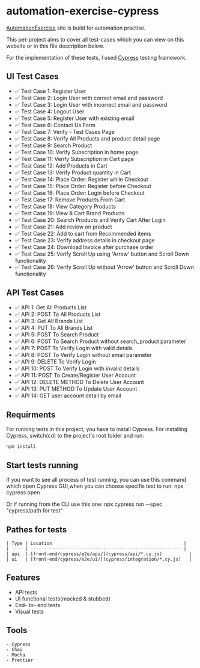 # automation-exercise-cypress
[AutomationExercise](https://automationexercise.com/) site is build for automation practise.

This pet-project aims to cover all test-cases which you can view on this website or in this file description below.

For the implementation of these tests, I used [Cypress](https://www.cypress.io/) testing framework.

## UI Test Cases

-   ✅ Test Case 1: Register User
-   ✅ Test Case 2: Login User with correct email and password
-   ✅ Test Case 3: Login User with incorrect email and password
-   ✅ Test Case 4: Logout User
-   ✅ Test Case 5: Register User with existing email
-   ✅ Test Case 6: Contact Us Form
-   ✅ Test Case 7: Verify - Test Cases Page
-   ✅ Test Case 8: Verify All Products and product detail page
-   ✅ Test Case 9: Search Product
-   ✅ Test Case 10: Verify Subscription in home page
-   ✅ Test Case 11: Verify Subscription in Cart page
-   ✅ Test Case 12: Add Products in Cart
-   ✅ Test Case 13: Verify Product quantity in Cart
-   ✅ Test Case 14: Place Order: Register while Checkout
-   ✅ Test Case 15: Place Order: Register before Checkout
-   ✅ Test Case 16: Place Order: Login before Checkout
-   ✅ Test Case 17: Remove Products From Cart
-   ✅ Test Case 18: View Category Products
-   ✅ Test Case 19: View & Cart Brand Products
-   ✅ Test Case 20: Search Products and Verify Cart After Login
-   ✅ Test Case 21: Add review on product
-   ✅ Test Case 22: Add to cart from Recommended items
-   ✅ Test Case 23: Verify address details in checkout page
-   ✅ Test Case 24: Download Invoice after purchase order
-   ✅ Test Case 25: Verify Scroll Up using 'Arrow' button and Scroll Down functionality
-   ✅ Test Case 26: Verify Scroll Up without 'Arrow' button and Scroll Down functionality

## API Test Cases

-   ✅ API 1: Get All Products List
-   ✅ API 2: POST To All Products List
-   ✅ API 3: Get All Brands List
-   ✅ API 4: PUT To All Brands List
-   ✅ API 5: POST To Search Product
-   ✅ API 6: POST To Search Product without search_product parameter
-   ✅ API 7: POST To Verify Login with valid details
-   ✅ API 8: POST To Verify Login without email parameter
-   ✅ API 9: DELETE To Verify Login
-   ✅ API 10: POST To Verify Login with invalid details
-   ✅ API 11: POST To Create/Register User Account
-   ✅ API 12: DELETE METHOD To Delete User Account
-   ✅ API 13: PUT METHOD To Update User Account
-   ✅ API 14: GET user account detail by email

## Requirments

For running tests in this project, you have to install Cypress. For installing Cypress, switch(cd) to the project's root folder and run:

    npm install

## Start tests running

If you want to see all process of test running, you can use this command which open Cypress GUI,when you can choose specifis test to run:
    npx cypress open

Or if running from the CLI use this one:
    npx cypress run --spec "cypress/path for test"

## Pathes for tests

    | Type | Location                                                 |
    | ---- | -------------------------------------------------------- |
    | api  | [front-end/cypress/e2e/api/](cypress/api/*.cy.js)          |
    | ui   | [front-end/cypress/e2e/ui/](cypress/integration/*.cy.js)   |

## Features

 - API tests
 - UI functional tests(mocked & stubbed)
 - End- to- end tests
 - Visual tests

## Tools

    - Cypress
    - Chai
    - Mocha
    - Prettier